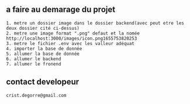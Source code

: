 ## a faire au demarage du projet
    1. metre un dossier image dans le dossier backend(avec peut etre les deux dossier cité ci-dessus)
    2. metre une image format ".png" defaut et la nomée http://localhost:3000/images/icon.png1655753820253
    3. metre le fichier .env avec les valleur adéquat
    4. importer la base de donnée
    5. allumer la base de donnée
    6. allumer le backend
    7. allumer le fronend

## contact developeur
    crist.degorre@gmail.com